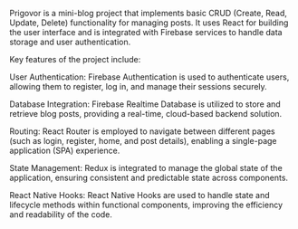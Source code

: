 
Prigovor is a mini-blog project that implements basic CRUD (Create, Read, Update, Delete) functionality for managing posts. It uses React for building the user interface and is integrated with Firebase services to handle data storage and user authentication.

Key features of the project include:

User Authentication: Firebase Authentication is used to authenticate users, allowing them to register, log in, and manage their sessions securely.

Database Integration: Firebase Realtime Database is utilized to store and retrieve blog posts, providing a real-time, cloud-based backend solution.

Routing: React Router is employed to navigate between different pages (such as login, register, home, and post details), enabling a single-page application (SPA) experience.

State Management: Redux is integrated to manage the global state of the application, ensuring consistent and predictable state across components.

React Native Hooks: React Native Hooks are used to handle state and lifecycle methods within functional components, improving the efficiency and readability of the code.
